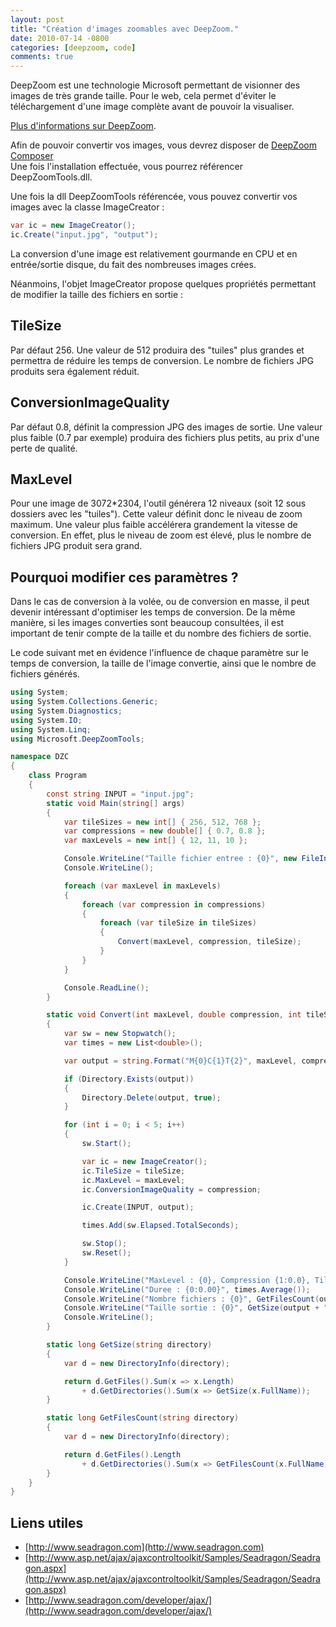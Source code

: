 ```yaml
---
layout: post
title: "Création d'images zoomables avec DeepZoom."
date: 2010-07-14 -0800
categories: [deepzoom, code]
comments: true
---
```


DeepZoom est une technologie Microsoft permettant de visionner des images de très grande taille. Pour le web, cela permet d'éviter le téléchargement d'une image complète avant de pouvoir la visualiser. 

[Plus d'informations sur DeepZoom](http://msdn.microsoft.com/fr-fr/library/cc645077%28v=VS.95%29.aspx).

Afin de pouvoir convertir vos images, vous devrez disposer de [DeepZoom Composer](http://www.microsoft.com/downloads/details.aspx?familyid=457b17b7-52bf-4bda-87a3-fa8a4673f8bf&displaylang=en)   
Une fois l'installation effectuée, vous pourrez référencer DeepZoomTools.dll.

Une fois la dll DeepZoomTools référencée, vous pouvez convertir vos images avec la classe ImageCreator :

```` csharp
var ic = new ImageCreator();
ic.Create("input.jpg", "output");
````

La conversion d'une image est relativement gourmande en CPU et en entrée/sortie disque, du fait des nombreuses images crées.

Néanmoins, l'objet ImageCreator propose quelques propriétés permettant de modifier la taille des fichiers en sortie :

TileSize
-

Par défaut 256.  Une valeur de 512 produira des "tuiles" plus grandes et permettra de réduire les temps de conversion. Le nombre de fichiers JPG produits sera également réduit.

ConversionImageQuality
-

Par défaut 0.8, définit la compression JPG des images de sortie. Une valeur plus faible (0.7 par exemple) produira des fichiers plus petits, au prix d'une perte de qualité.

MaxLevel
-

Pour une image de 3072*2304, l'outil générera 12 niveaux (soit 12 sous dossiers avec les "tuiles"). Cette valeur définit donc le niveau de zoom maximum. Une valeur plus faible accélérera grandement la vitesse de conversion. En effet, plus le niveau de zoom est élevé, plus le nombre de fichiers JPG produit sera grand.

Pourquoi modifier ces paramètres ?
-

Dans le cas de conversion à la volée, ou de conversion en masse, il peut devenir intéressant d'optimiser les temps de conversion. De la même manière, si les images converties sont beaucoup consultées, il est important de tenir compte de la taille et du nombre des fichiers de sortie.

Le code suivant met en évidence l'influence de chaque paramètre sur le temps de conversion, la taille de l'image convertie, ainsi que le nombre de fichiers générés.

```` csharp
using System;
using System.Collections.Generic;
using System.Diagnostics;
using System.IO;
using System.Linq;
using Microsoft.DeepZoomTools;

namespace DZC
{
    class Program
    {
        const string INPUT = "input.jpg";
        static void Main(string[] args)
        {
            var tileSizes = new int[] { 256, 512, 768 };
            var compressions = new double[] { 0.7, 0.8 };
            var maxLevels = new int[] { 12, 11, 10 };

            Console.WriteLine("Taille fichier entree : {0}", new FileInfo(INPUT).Length);
            Console.WriteLine();

            foreach (var maxLevel in maxLevels)
            {
                foreach (var compression in compressions)
                {
                    foreach (var tileSize in tileSizes)
                    {
                        Convert(maxLevel, compression, tileSize);
                    }
                }
            }

            Console.ReadLine();
        }

        static void Convert(int maxLevel, double compression, int tileSize)
        {
            var sw = new Stopwatch();
            var times = new List<double>();

            var output = string.Format("M{0}C{1}T{2}", maxLevel, compression * 10, tileSize);

            if (Directory.Exists(output))
            {
                Directory.Delete(output, true);
            }

            for (int i = 0; i < 5; i++)
            {
                sw.Start();

                var ic = new ImageCreator();
                ic.TileSize = tileSize;
                ic.MaxLevel = maxLevel;
                ic.ConversionImageQuality = compression;

                ic.Create(INPUT, output);

                times.Add(sw.Elapsed.TotalSeconds);

                sw.Stop();
                sw.Reset();
            }

            Console.WriteLine("MaxLevel : {0}, Compression {1:0.0}, TileSize {2}", maxLevel, compression, tileSize);
            Console.WriteLine("Duree : {0:0.00}", times.Average());
            Console.WriteLine("Nombre fichiers : {0}", GetFilesCount(output + "_files"));
            Console.WriteLine("Taille sortie : {0}", GetSize(output + "_files"));
            Console.WriteLine();
        }

        static long GetSize(string directory)
        {
            var d = new DirectoryInfo(directory);

            return d.GetFiles().Sum(x => x.Length)
                + d.GetDirectories().Sum(x => GetSize(x.FullName));
        }

        static long GetFilesCount(string directory)
        {
            var d = new DirectoryInfo(directory);

            return d.GetFiles().Length
                + d.GetDirectories().Sum(x => GetFilesCount(x.FullName));
        }
    }
}
````

Liens utiles
-

- [http://www.seadragon.com](http://www.seadragon.com)
- [http://www.asp.net/ajax/ajaxcontroltoolkit/Samples/Seadragon/Seadragon.aspx](http://www.asp.net/ajax/ajaxcontroltoolkit/Samples/Seadragon/Seadragon.aspx)
- [http://www.seadragon.com/developer/ajax/](http://www.seadragon.com/developer/ajax/)